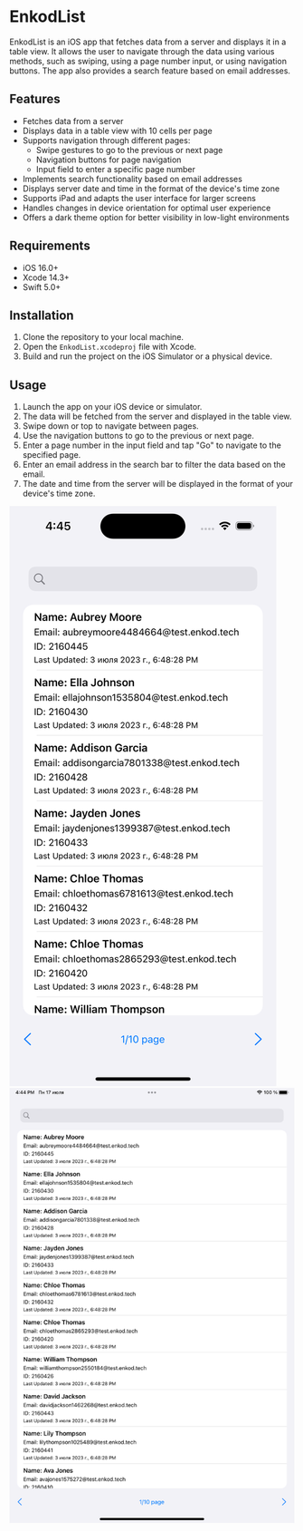 # EnkodList

EnkodList is an iOS app that fetches data from a server and displays it in a table view. It allows the user to navigate through the data using various methods, such as swiping, using a page number input, or using navigation buttons. The app also provides a search feature based on email addresses.

## Features

- Fetches data from a server
- Displays data in a table view with 10 cells per page
- Supports navigation through different pages:
  - Swipe gestures to go to the previous or next page
  - Navigation buttons for page navigation
  - Input field to enter a specific page number
- Implements search functionality based on email addresses
- Displays server date and time in the format of the device's time zone
- Supports iPad and adapts the user interface for larger screens
- Handles changes in device orientation for optimal user experience
- Offers a dark theme option for better visibility in low-light environments

## Requirements

- iOS 16.0+
- Xcode 14.3+
- Swift 5.0+

## Installation

1. Clone the repository to your local machine.
2. Open the `EnkodList.xcodeproj` file with Xcode.
3. Build and run the project on the iOS Simulator or a physical device.

## Usage

1. Launch the app on your iOS device or simulator.
2. The data will be fetched from the server and displayed in the table view.
3. Swipe down or top to navigate between pages.
4. Use the navigation buttons to go to the previous or next page.
5. Enter a page number in the input field and tap "Go" to navigate to the specified page.
6. Enter an email address in the search bar to filter the data based on the email.
7. The date and time from the server will be displayed in the format of your device's time zone.

![iPhone](./EnkodList/Screenshots/iPhone.png)
![iPad](./EnkodList/Screenshots/iPad.png)

